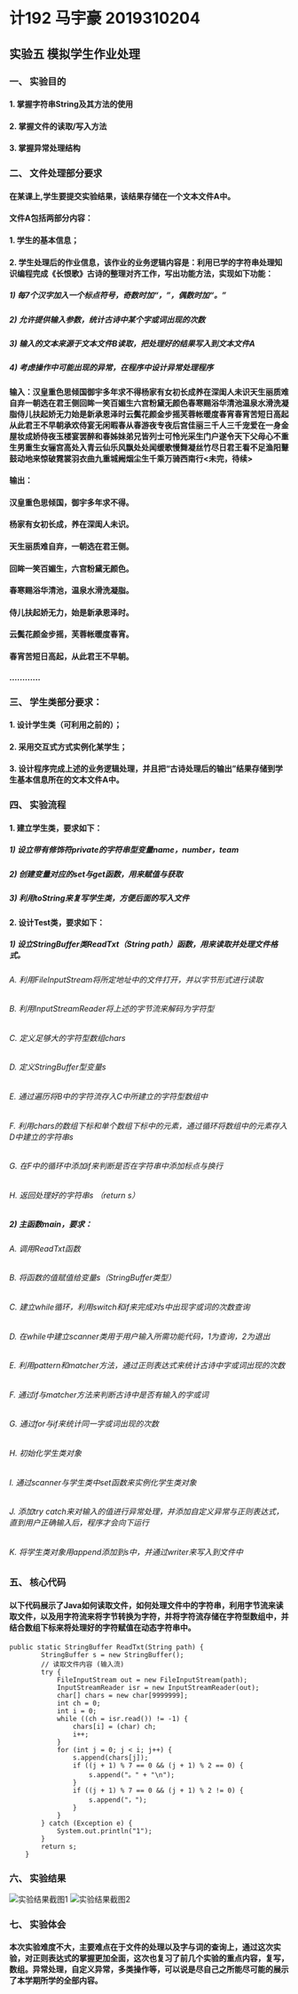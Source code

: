 # 计192 马宇豪 2019310204
## 实验五 模拟学生作业处理

### 一、	实验目的
#### 1.	掌握字符串String及其方法的使用
#### 2.	掌握文件的读取/写入方法
#### 3.	掌握异常处理结构

### 二、	文件处理部分要求
#### 在某课上,学生要提交实验结果，该结果存储在一个文本文件A中。
#### 文件A包括两部分内容：
#### 1.	学生的基本信息；
#### 2.	学生处理后的作业信息，该作业的业务逻辑内容是：利用已学的字符串处理知识编程完成《长恨歌》古诗的整理对齐工作，写出功能方法，实现如下功能：
##### 1)	每7个汉字加入一个标点符号，奇数时加“，”，偶数时加“。”
##### 2)	允许提供输入参数，统计古诗中某个字或词出现的次数
##### 3)	输入的文本来源于文本文件B读取，把处理好的结果写入到文本文件A
##### 4)	考虑操作中可能出现的异常，在程序中设计异常处理程序

#### 输入：汉皇重色思倾国御宇多年求不得杨家有女初长成养在深闺人未识天生丽质难自弃一朝选在君王侧回眸一笑百媚生六宫粉黛无颜色春寒赐浴华清池温泉水滑洗凝脂侍儿扶起娇无力始是新承恩泽时云鬓花颜金步摇芙蓉帐暖度春宵春宵苦短日高起从此君王不早朝承欢侍宴无闲暇春从春游夜专夜后宫佳丽三千人三千宠爱在一身金屋妆成娇侍夜玉楼宴罢醉和春姊妹弟兄皆列士可怜光采生门户遂令天下父母心不重生男重生女骊宫高处入青云仙乐风飘处处闻缓歌慢舞凝丝竹尽日君王看不足渔阳鼙鼓动地来惊破霓裳羽衣曲九重城阙烟尘生千乘万骑西南行<未完，待续>

#### 输出：
#### 汉皇重色思倾国，御宇多年求不得。
#### 杨家有女初长成，养在深闺人未识。
#### 天生丽质难自弃，一朝选在君王侧。
#### 回眸一笑百媚生，六宫粉黛无颜色。
#### 春寒赐浴华清池，温泉水滑洗凝脂。
#### 侍儿扶起娇无力，始是新承恩泽时。
#### 云鬓花颜金步摇，芙蓉帐暖度春宵。
#### 春宵苦短日高起，从此君王不早朝。
#### …………

### 三、	学生类部分要求：
#### 1.	设计学生类（可利用之前的）；
#### 2.	采用交互式方式实例化某学生；
#### 3.	设计程序完成上述的业务逻辑处理，并且把“古诗处理后的输出”结果存储到学生基本信息所在的文本文件A中。

### 四、	实验流程
#### 1.	建立学生类，要求如下：
##### 1)	设立带有修饰符private的字符串型变量name，number，team
##### 2)	创建变量对应的set与get函数，用来赋值与获取
##### 3)	利用toString来复写学生类，方便后面的写入文件
#### 2.	设计Test类，要求如下：
##### 1)	设立StringBuffer类ReadTxt（String path）函数，用来读取并处理文件格式。
###### A.	利用FileInputStream将所定地址中的文件打开，并以字节形式进行读取
###### B.	利用InputStreamReader将上述的字节流来解码为字符型
###### C.	定义足够大的字符型数组chars
###### D.	定义StringBuffer型变量s
###### E.	通过遍历将B中的字符流存入C中所建立的字符型数组中
###### F.	利用chars的数组下标和单个数组下标中的元素，通过循环将数组中的元素存入D中建立的字符串s
###### G.	在F中的循环中添加if来判断是否在字符串中添加标点与换行
###### H.	返回处理好的字符串s （return s）
##### 2)	主函数main，要求：
###### A.	调用ReadTxt函数
###### B.	将函数的值赋值给变量s（StringBuffer类型）
###### C.	建立while循环，利用switch和if来完成对s中出现字或词的次数查询
###### D.	在while中建立scanner类用于用户输入所需功能代码，1为查询，2为退出
###### E.	利用pattern和matcher方法，通过正则表达式来统计古诗中字或词出现的次数
###### F.	通过if与matcher方法来判断古诗中是否有输入的字或词
###### G.	通过for与if来统计同一字或词出现的次数
###### H.	初始化学生类对象
###### I.	通过scanner与学生类中set函数来实例化学生类对象
###### J.	添加try catch来对输入的值进行异常处理，并添加自定义异常与正则表达式，直到用户正确输入后，程序才会向下运行
###### K.	将学生类对象用append添加到s中，并通过writer来写入到文件中
### 五、	核心代码
#### 以下代码展示了Java如何读取文件，如何处理文件中的字符串，利用字节流来读取文件，以及用字符流来将字节转换为字符，并将字符流存储在字符型数组中，并结合数组下标来将处理好的字符赋值在动态字符串中。
```
public static StringBuffer ReadTxt(String path) {
        StringBuffer s = new StringBuffer();
        // 读取文件内容 (输入流)
        try {
            FileInputStream out = new FileInputStream(path);
            InputStreamReader isr = new InputStreamReader(out);
            char[] chars = new char[9999999];
            int ch = 0;
            int i = 0;
            while ((ch = isr.read()) != -1) {
                chars[i] = (char) ch;
                i++;
            }
            for (int j = 0; j < i; j++) {
                s.append(chars[j]);
                if ((j + 1) % 7 == 0 && (j + 1) % 2 == 0) {
                    s.append("。" + "\n");
                }
                if ((j + 1) % 7 == 0 && (j + 1) % 2 != 0) {
                    s.append("，");
                }
            }
        } catch (Exception e) {
            System.out.println("1");
        }
        return s;
    }
```
### 六、	实验结果
![实验结果截图1](https://github.com/GM-01/JavaExperiment-4/blob/main/1.png)
![实验结果截图2](https://github.com/GM-01/JavaExperiment-4/blob/main/2.png)
### 七、	实验体会
#### 本次实验难度不大，主要难点在于文件的处理以及字与词的查询上，通过这次实验，对正则表达式的掌握更加全面，这次也复习了前几个实验的重点内容，复写，数组。异常处理，自定义异常，多类操作等，可以说是尽自己之所能尽可能的展示了本学期所学的全部内容。
